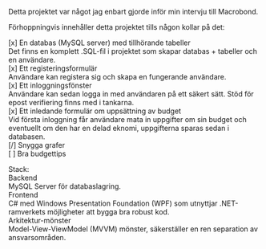 Detta projektet var något jag enbart gjorde inför min intervju till Macrobond.<br />

Förhoppningvis innehåller detta projektet tills någon kollar på det:<br />

[x] En databas (MySQL server) med tillhörande tabeller<br />
Det finns en komplett .SQL-fil i projektet som skapar databas + tabeller och en användare.  <br />
[x] Ett registeringsformulär<br />
Användare kan registera sig och skapa en fungerande användare. <br />
[x] Ett inloggningsfönster<br />
Användare kan sedan logga in med användaren på ett säkert sätt. Stöd för epost verifiering finns med i tankarna. <br />
[x] Ett inledande formulär om uppsättning av budget<br />
Vid första inloggning får användare mata in uppgifter om sin budget och eventuellt om den har en delad eknomi, uppgifterna sparas sedan i databasen. <br />
[/] Snygga grafer<br />
[ ] Bra budgettips<br />

Stack: <br />
Backend<br />
MySQL Server för databaslagring. <br />
Frontend<br />
C# med Windows Presentation Foundation (WPF) som utnyttjar .NET-ramverkets möjligheter att bygga bra robust kod. <br />
Arkitektur-mönster<br />
Model-View-ViewModel (MVVM) mönster, säkerställer en ren separation av ansvarsområden.
